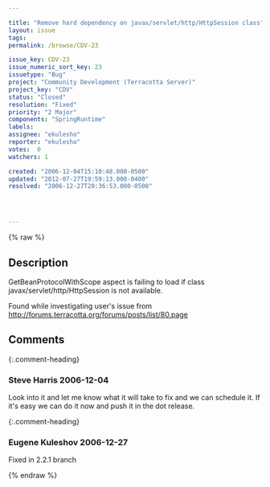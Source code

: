 ```yaml
---

title: "Remove hard dependency on javax/servlet/http/HttpSession class"
layout: issue
tags: 
permalink: /browse/CDV-23

issue_key: CDV-23
issue_numeric_sort_key: 23
issuetype: "Bug"
project: "Community Development (Terracotta Server)"
project_key: "CDV"
status: "Closed"
resolution: "Fixed"
priority: "2 Major"
components: "SpringRuntime"
labels: 
assignee: "ekulesho"
reporter: "ekulesho"
votes:  0
watchers: 1

created: "2006-12-04T15:10:48.000-0500"
updated: "2012-07-27T19:59:13.000-0400"
resolved: "2006-12-27T20:36:53.000-0500"




---
```


{% raw %}

## Description

<div markdown="1" class="description">

GetBeanProtocolWithScope aspect is failing to load if class javax/servlet/http/HttpSession is not available.

Found while investigating user's issue from http://forums.terracotta.org/forums/posts/list/80.page

</div>

## Comments


{:.comment-heading}
### **Steve Harris** <span class="date">2006-12-04</span>

<div markdown="1" class="comment">

Look into it and let me know what it will take to fix and we can schedule it. If it's easy we can do it now and push it in the dot release.

</div>


{:.comment-heading}
### **Eugene Kuleshov** <span class="date">2006-12-27</span>

<div markdown="1" class="comment">

Fixed in 2.2.1 branch

</div>



{% endraw %}
